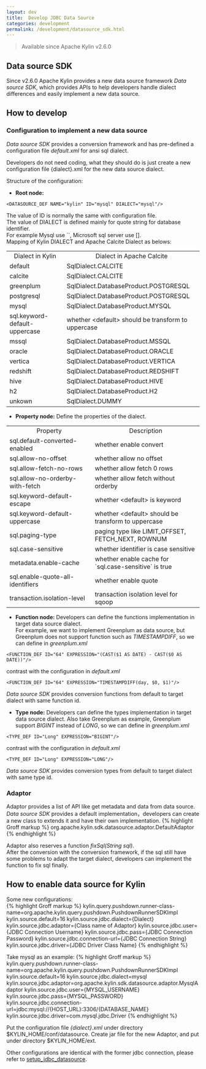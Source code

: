 ```yaml
---
layout: dev
title:  Develop JDBC Data Source
categories: development
permalink: /development/datasource_sdk.html
---
```


> Available since Apache Kylin v2.6.0

## Data source SDK

Since v2.6.0 Apache Kylin provides a new data source framework *Data source SDK*, which provides APIs to help developers handle dialect differences and easily implement a new data source. 

## How to develop

### Configuration to implement a new data source

*Data source SDK* provides a conversion framework and has pre-defined a configuration file *default.xml* for ansi sql dialect.

Developers do not need coding, what they should do is just create a new configuration file {dialect}.xml for the new data source dialect.

Structure of the configuration:

* **Root node:** 

```
<DATASOURCE_DEF NAME="kylin" ID="mysql" DIALECT="mysql"/>
```

The value of ID is normally the same with configuration file.  
The value of DIALECT is defined mainly for quote string for database identifier.  
For example Mysql use ``, Microsoft sql server use [].   
Mapping of Kylin DIALECT and Apache Calcite Dialect as belows:  

<table>
  <tbody align="left">  
  <tr>
    <td align="center">Dialect in Kylin</td>
    <td align="center">Dialect in Apache Calcite</td>
  </tr>
  <tr>
    <td> default </td>
    <td> SqlDialect.CALCITE </td>
  </tr>
  <tr>
    <td> calcite </td>
    <td> SqlDialect.CALCITE </td>
  </tr>
  <tr>
    <td> greenplum </td>
    <td> SqlDialect.DatabaseProduct.POSTGRESQL </td>
  </tr>
  <tr>
    <td> postgresql </td>
    <td> SqlDialect.DatabaseProduct.POSTGRESQL </td>
  </tr>
  <tr>
    <td> mysql  </td>
    <td> SqlDialect.DatabaseProduct.MYSQL </td>
  </tr>
  <tr>
     <td> sql.keyword-default-uppercase </td>
     <td> whether &lt;default&gt; should be transform to uppercase </td>
  </tr>
  <tr>
    <td> mssql </td>
    <td> SqlDialect.DatabaseProduct.MSSQL </td>
  </tr>
  <tr>
    <td> oracle </td>
    <td> SqlDialect.DatabaseProduct.ORACLE </td>
  </tr>
  <tr>
    <td> vertica </td>
    <td> SqlDialect.DatabaseProduct.VERTICA </td>
  </tr>
  <tr>
    <td> redshift </td>
    <td> SqlDialect.DatabaseProduct.REDSHIFT </td>
  </tr>
  <tr>
    <td> hive </td>
    <td> SqlDialect.DatabaseProduct.HIVE </td>
  </tr>
  <tr>
    <td> h2 </td>
    <td> SqlDialect.DatabaseProduct.H2 </td>
  </tr>
  <tr>
    <td> unkown </td>
    <td> SqlDialect.DUMMY </td>
  </tr>    
  </tbody>
</table>

* **Property node:**
Define the properties of the dialect.

<table>
  <tbody align="left">  
  <tr>
    <td align="center">Property</td>
    <td align="center">Description</td>
  </tr>
  <tr>
    <td> sql.default-converted-enabled </td>
    <td> whether enable convert </td>
  </tr>
  <tr>
    <td> sql.allow-no-offset </td>
    <td> whether allow no offset </td>
  </tr>
  <tr>
    <td> sql.allow-fetch-no-rows </td>
    <td> whether allow fetch 0 rows </td>
  </tr>
  <tr>
    <td> sql.allow-no-orderby-with-fetch </td>
    <td> whether allow fetch without orderby </td>
  </tr>
  <tr>
    <td> sql.keyword-default-escape  </td>
    <td> whether &lt;default&gt; is keyword </td>
  </tr>
  <tr>
     <td> sql.keyword-default-uppercase </td>
     <td> whether &lt;default&gt; should be transform to uppercase </td>
  </tr>
  <tr>
    <td> sql.paging-type </td>
    <td> paging type like LIMIT_OFFSET, FETCH_NEXT, ROWNUM </td>
  </tr>
  <tr>
    <td> sql.case-sensitive </td>
    <td> whether identifier is case sensitive </td>
  </tr>
  <tr>
    <td> metadata.enable-cache </td>
    <td> whether enable cache for `sql.case-sensitive` is true </td>
  </tr>
  <tr>
    <td> sql.enable-quote-all-identifiers </td>
    <td> whether enable quote </td>
  </tr>
  <tr>
    <td> transaction.isolation-level </td>
    <td> transaction isolation level for sqoop </td>
  </tr>
  </tbody>
</table>


* **Function node:**
Developers can define the functions implementation in target data source dialect.  
For example, we want to implement Greenplum as data source, but Greenplum does not support function such as *TIMESTAMPDIFF*, so we can define in *greenplum.xml* 

``` 
<FUNCTION_DEF ID="64" EXPRESSION="(CAST($1 AS DATE) - CAST($0 AS DATE))"/>
```

contrast with the configuration in *default.xml*

``` 
<FUNCTION_DEF ID="64" EXPRESSION="TIMESTAMPDIFF(day, $0, $1)"/>
```

*Data source SDK* provides conversion functions from default to target dialect with same function id.

* **Type node:**
Developers can define the types implementation in target data source dialect.
Also take Greenplum as example, Greenplum support *BIGINT* instead of *LONG*, so we can define in *greenplum.xml*

``` 
<TYPE_DEF ID="Long" EXPRESSION="BIGINT"/>
```

contrast with the configuration in *default.xml*

``` 
<TYPE_DEF ID="Long" EXPRESSION="LONG"/>
```
*Data source SDK* provides conversion types from default to target dialect with same type id.


### Adaptor

Adaptor provides a list of API like get metadata and data from data source. 
*Data source SDK* provides a default implementation，developers can create a new class to extends it and have their own implementation.
{% highlight Groff markup %}
org.apache.kylin.sdk.datasource.adaptor.DefaultAdaptor
{% endhighlight %}

Adaptor also reserves a function *fixSql(String sql)*.  
After the conversion with the conversion framework, if the sql still have some problems to adapt the target dialect, developers can implement the function to fix sql finally. 


## How to enable data source for Kylin
Some new configurations:  
{% highlight Groff markup %}
kylin.query.pushdown.runner-class-name=org.apache.kylin.query.pushdown.PushdownRunnerSDKImpl
kylin.source.default=16
kylin.source.jdbc.dialect={Dialect}
kylin.source.jdbc.adaptor={Class name of Adaptor}
kylin.source.jdbc.user={JDBC Connection Username}
kylin.source.jdbc.pass={JDBC Connection Password}
kylin.source.jdbc.connection-url={JDBC Connection String}
kylin.source.jdbc.driver={JDBC Driver Class Name}
{% endhighlight %}

Take mysql as an example:
{% highlight Groff markup %}
kylin.query.pushdown.runner-class-name=org.apache.kylin.query.pushdown.PushdownRunnerSDKImpl
kylin.source.default=16
kylin.source.jdbc.dialect=mysql
kylin.source.jdbc.adaptor=org.apache.kylin.sdk.datasource.adaptor.MysqlAdaptor
kylin.source.jdbc.user={MYSQL_USERNAME}
kylin.source.jdbc.pass={MYSQL_PASSWORD}
kylin.source.jdbc.connection-url=jdbc:mysql://{HOST_URL}:3306/{DATABASE_NAME}
kylin.source.jdbc.driver=com.mysql.jdbc.Driver
{% endhighlight %}

Put the configuration file *{dialect}.xml* under directory $KYLIN_HOME/conf/datasource.
Create jar file for the new Adaptor, and put under directory $KYLIN_HOME/ext.

Other configurations are identical with the former jdbc connection, please refer to [setup_jdbc_datasource](/docs/tutorial/setup_jdbc_datasource.html).

